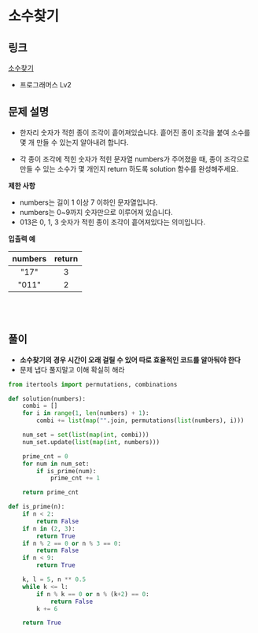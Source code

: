 # 소수찾기

## 링크

[소수찾기](https://programmers.co.kr/learn/courses/30/lessons/42839)

- 프로그래머스 Lv2

## 문제 설명

- 한자리 숫자가 적힌 종이 조각이 흩어져있습니다. 흩어진 종이 조각을 붙여 소수를 몇 개 만들 수 있는지 알아내려 합니다.

- 각 종이 조각에 적힌 숫자가 적힌 문자열 numbers가 주어졌을 때, 종이 조각으로 만들 수 있는 소수가 몇 개인지 return 하도록 solution 함수를 완성해주세요.

**제한 사항**

- numbers는 길이 1 이상 7 이하인 문자열입니다.
- numbers는 0~9까지 숫자만으로 이루어져 있습니다.
- 013은 0, 1, 3 숫자가 적힌 종이 조각이 흩어져있다는 의미입니다.

**입출력 예**

| numbers | return |
| :-----: | :----: |
|  "17"   |   3    |
|  "011"  |   2    |

<br></br>

## 풀이

- **소수찾기의 경우 시간이 오래 걸릴 수 있어 따로 효율적인 코드를 알아둬야 한다**
- 문제 냅다 풀지말고 이해 확실히 해라

```python
from itertools import permutations, combinations

def solution(numbers):
    combi = []
    for i in range(1, len(numbers) + 1):
        combi += list(map("".join, permutations(list(numbers), i)))

    num_set = set(list(map(int, combi)))
    num_set.update(list(map(int, numbers)))

    prime_cnt = 0
    for num in num_set:
        if is_prime(num):
            prime_cnt += 1

    return prime_cnt

def is_prime(n):
    if n < 2:
        return False
    if n in (2, 3):
        return True
    if n % 2 == 0 or n % 3 == 0:
        return False
    if n < 9:
        return True

    k, l = 5, n ** 0.5
    while k <= l:
        if n % k == 0 or n % (k+2) == 0:
            return False
        k += 6

    return True
```
